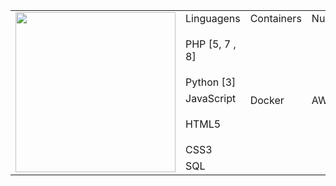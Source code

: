 <table>
  <tr>
    <td rowspan="7">
      <img width="256" src="https://media2.giphy.com/media/v1.Y2lkPTc5MGI3NjExdDNkc3JzeGN1c3Rtbnl2OWFzb3RuNHU1djJ3M2RnNzQ1MTZ0cGpydSZlcD12MV9pbnRlcm5hbF9naWZfYnlfaWQmY3Q9Zw/XIqCQx02E1U9W/giphy.webp"/>
    </td>
    <td>Linguagens</td>
    <td>Containers</td>
    <td>Nuvem</td>
    <td>API</td>
    <td>Metodologias</td>
  </tr>
  <tr>
    <td>PHP [5, 7 , 8]</td>
    <td rowspan="6">Docker</td>
    <td rowspan="6">AWS</td>
    <td rowspan="3">SOAP</td>
    <td>SCRUM</td>
  </tr>
  <tr>
    <td>Python [3]</td>
    <td>IceScore</td>
  </tr>
  <tr>
    <td>JavaScript</td>
    <td>5W2H</td>
  </tr>
  <tr>
    <td>HTML5</td>
    <td rowspan="3">REST</td>
    <td rowspan="3">KAIRÓS</td>
  </tr>
  <tr>
    <td>CSS3</td>
  </tr>
  <tr>
    <td>SQL</td>
  </tr>
</table>
